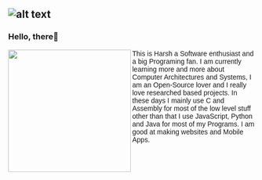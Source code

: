 ![alt text](https://i.ibb.co/Czf4Fhj/Pics-Art-05-03-07-30-56.png) 
---
### Hello, there👋

<p>
  <img width="250" align='left' src="https://i.ibb.co/pdHt0WP/Pics-Art-05-03-11-20-31.png">
</p>
<p style="font-family: 'Poppins', sans-serif;">
This is Harsh a Software enthusiast and a big Programing fan. I am currently learning more and more about Computer Architectures and Systems, I am an Open-Source lover and I really love researched based projects.
In these days I mainly use C and Assembly for most of the low level stuff other than that I use JavaScript, Python and Java for most of my Programs. 
I am good at making websites and Mobile Apps. 
</p>
